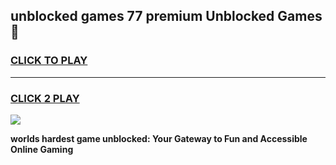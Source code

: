 
## unblocked games 77 premium Unblocked Games👋
<h3>
<a href="https://premium.freeplayer.one?title=unblocked_games_77_premium&ref=16F">CLICK TO PLAY</a></h3>
<hr>

<h3>
<a href="https://premium.freeplayer.one?title=unblocked_games_77_premium&ref=16F">CLICK 2 PLAY</a>
  
</h3>

<a href="https://premium.freeplayer.one?title=unblocked_games_77_premium&ref=16F/"><img src="https://clearcache.store/games.png"></a>


**worlds hardest game unblocked: Your Gateway to Fun and Accessible Online Gaming**
